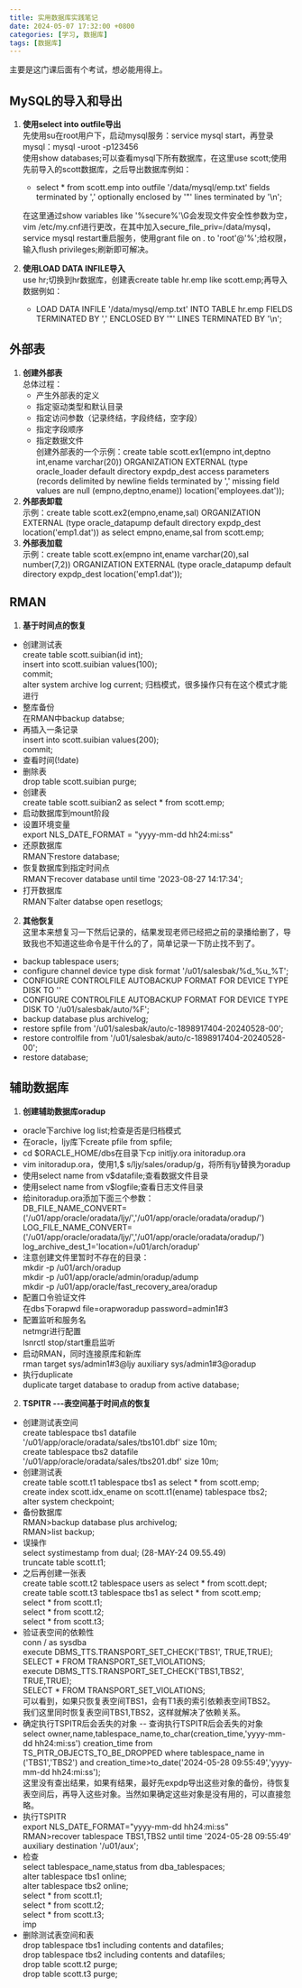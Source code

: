```yaml
---
title: 实用数据库实践笔记
date: 2024-05-07 17:32:00 +0800
categories: [学习, 数据库]
tags: [数据库]
---
```


主要是这门课后面有个考试，想必能用得上。  

## MySQL的导入和导出
1. **使用select into outfile导出**   
   先使用su在root用户下，启动mysql服务：service mysql start，再登录mysql：mysql -uroot -p123456  
   使用show databases;可以查看mysql下所有数据库，在这里use scott;使用先前导入的scott数据库，之后导出数据库例如：
   * select * from scott.emp into outfile '/data/mysql/emp.txt' fields terminated by ',' optionally enclosed by '"' lines terminated by '\n';  

   在这里通过show variables like '%secure%'\G会发现文件安全性参数为空，vim /etc/my.cnf进行更改，在其中加入secure_file_priv=/data/mysql，service mysql restart重启服务，使用grant file on *.* to 'root'@'%';给权限，输入flush privileges;刷新即可解决。  
2. **使用LOAD DATA INFILE导入**  
   use hr;切换到hr数据库，创建表create table hr.emp like scott.emp;再导入数据例如：
   * LOAD DATA INFILE '/data/mysql/emp.txt' INTO TABLE hr.emp FIELDS TERMINATED BY ',' ENCLOSED BY '"' LINES TERMINATED BY '\n';

## 外部表
1. **创建外部表**  
   总体过程：
   * 产生外部表的定义  
   * 指定驱动类型和默认目录  
   * 指定访问参数（记录终结，字段终结，空字段）  
   * 指定字段顺序
   * 指定数据文件  
   创建外部表的一个示例：create table scott.ex1(empno int,deptno int,ename varchar(20)) ORGANIZATION EXTERNAL (type oracle_loader default directory expdp_dest access parameters (records delimited by newline fields terminated by ',' missing field values are null (empno,deptno,ename)) location('employees.dat'));  
2. **外部表卸载**  
   示例：create table scott.ex2(empno,ename,sal) ORGANIZATION EXTERNAL (type oracle_datapump default directory expdp_dest location('emp1.dat')) as select empno,ename,sal from scott.emp;
3. **外部表加载**  
   示例：create table scott.ex(empno int,ename varchar(20),sal number(7,2)) ORGANIZATION EXTERNAL (type oracle_datapump default directory expdp_dest location('emp1.dat'));

## RMAN
1. **基于时间点的恢复**
* 创建测试表  
  create table scott.suibian(id int);  
  insert into scott.suibian values(100);  
  commit;  
  alter system archive log current; 归档模式，很多操作只有在这个模式才能进行  
* 整库备份  
  在RMAN中backup databse;  
* 再插入一条记录  
  insert into scott.suibian values(200);  
  commit;  
* 查看时间(!date)  
* 删除表  
  drop table scott.suibian purge;  
* 创建表  
  create table scott.suibian2 as select * from scott.emp;  
* 启动数据库到mount阶段  
* 设置环境变量   
  export NLS_DATE_FORMAT = "yyyy-mm-dd hh24:mi:ss"  
* 还原数据库  
  RMAN下restore database;
* 恢复数据库到指定时间点  
  RMAN下recover database until time '2023-08-27 14:17:34';  
* 打开数据库  
  RMAN下alter databse open resetlogs;
2. **其他恢复**   
这里本来想复习一下然后记录的，结果发现老师已经把之前的录播给删了，导致我也不知道这些命令是干什么的了，简单记录一下防止找不到了。
* backup tablespace users;  
* configure channel device type disk format '/u01/salesbak/%d_%u_%T';  
* CONFIGURE CONTROLFILE AUTOBACKUP FORMAT FOR DEVICE TYPE DISK TO ''  
* CONFIGURE CONTROLFILE AUTOBACKUP FORMAT FOR DEVICE TYPE DISK TO '/u01/salesbak/auto/%F';  
* backup database plus archivelog;   
* restore spfile from '/u01/salesbak/auto/c-1898917404-20240528-00';  
* restore controlfile from '/u01/salesbak/auto/c-1898917404-20240528-00';  
* restore database;

## 辅助数据库
1. **创建辅助数据库oradup**  
* oracle下archive log list;检查是否是归档模式  
* 在oracle，ljy库下create pfile from spfile;  
* cd $ORACLE_HOME/dbs在目录下cp initljy.ora initoradup.ora  
* vim initoradup.ora，使用1,$ s/ljy/sales/oradup/g，将所有ljy替换为oradup   
* 使用select name from v$datafile;查看数据文件目录  
* 使用select name from v$logfile;查看日志文件目录  
* 给initoradup.ora添加下面三个参数：   
DB_FILE_NAME_CONVERT=('/u01/app/oracle/oradata/ljy/','/u01/app/oracle/oradata/oradup/')  
LOG_FILE_NAME_CONVERT=('/u01/app/oracle/oradata/ljy/','/u01/app/oracle/oradata/oradup/')  
log_archive_dest_1='location=/u01/arch/oradup'  
* 注意创建文件里暂时不存在的目录：   
mkdir -p /u01/arch/oradup  
mkdir -p /u01/app/oracle/admin/oradup/adump  
mkdir -p /u01/app/oracle/fast_recovery_area/oradup  
* 配置口令验证文件   
在dbs下orapwd file=orapworadup password=admin1#3  
* 配置监听和服务名   
netmgr进行配置  
lsnrctl stop/start重启监听  
* 启动RMAN，同时连接原库和新库    
rman target sys/admin1#3@ljy auxiliary sys/admin1#3@oradup   
* 执行duplicate  
duplicate target database to oradup from active database;

2. **TSPITR   ---表空间基于时间点的恢复**  
* 创建测试表空间  
create tablespace tbs1 datafile '/u01/app/oracle/oradata/sales/tbs101.dbf' size 10m;  
create tablespace tbs2 datafile '/u01/app/oracle/oradata/sales/tbs201.dbf' size 10m;  
* 创建测试表  
create table scott.t1 tablespace tbs1 as select * from scott.emp;  
create index scott.idx_ename on scott.t1(ename) tablespace tbs2;  
alter system checkpoint;  
* 备份数据库  
RMAN>backup database plus archivelog;  
RMAN>list backup;  
* 误操作  
select systimestamp from dual;   (28-MAY-24 09.55.49)  
truncate table scott.t1;  
* 之后再创建一张表  
create table scott.t2 tablespace users as select * from scott.dept;  
create table scott.t3 tablespace tbs1 as select * from scott.emp;  
select * from scott.t1;  
select * from scott.t2;  
select * from scott.t3;  
* 验证表空间的依赖性  
conn / as sysdba  
execute DBMS_TTS.TRANSPORT_SET_CHECK('TBS1', TRUE,TRUE);    
SELECT * FROM TRANSPORT_SET_VIOLATIONS;  
execute DBMS_TTS.TRANSPORT_SET_CHECK('TBS1,TBS2', TRUE,TRUE);  
SELECT * FROM TRANSPORT_SET_VIOLATIONS;  
可以看到，如果只恢复表空间TBS1，会有T1表的索引依赖表空间TBS2。  
我们这里同时恢复表空间TBS1,TBS2，这样就解决了依赖关系。  
* 确定执行TSPITR后会丢失的对象  -- 查询执行TSPITR后会丢失的对象  
select owner,name,tablespace_name,to_char(creation_time,'yyyy-mm-dd hh24:mi:ss') creation_time from TS_PITR_OBJECTS_TO_BE_DROPPED where tablespace_name in ('TBS1','TBS2') and creation_time>to_date('2024-05-28 09:55:49','yyyy-mm-dd hh24:mi:ss');  
这里没有查出结果，如果有结果，最好先expdp导出这些对象的备份，待恢复表空间后，再导入这些对象。当然如果确定这些对象是没有用的，可以直接忽略。  
* 执行TSPITR  
export NLS_DATE_FORMAT="yyyy-mm-dd hh24:mi:ss"    
RMAN>recover tablespace TBS1,TBS2 until time '2024-05-28 09:55:49' auxiliary destination '/u01/aux';  
* 检查  
select tablespace_name,status from dba_tablespaces;  
alter tablespace tbs1 online;  
alter tablespace tbs2 online;  
select * from scott.t1;  
select * from scott.t2;  
select * from scott.t3;  
imp  
* 删除测试表空间和表  
drop tablespace tbs1 including contents and datafiles;  
drop tablespace tbs2 including contents and datafiles;  
drop table scott.t2 purge;  
drop table scott.t3 purge; 
